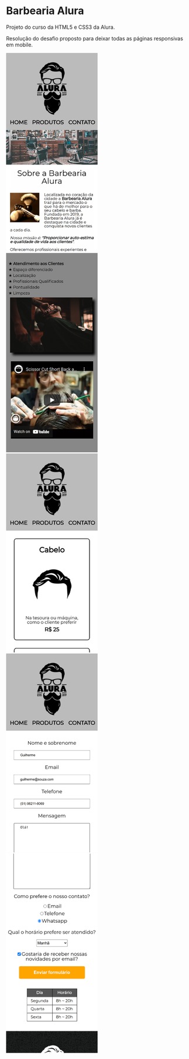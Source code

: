 # Barbearia Alura

Projeto do curso da HTML5 e CSS3 da Alura.

Resolução do desafio proposto para deixar todas as páginas responsivas em mobile.
 

<img src="capa/01-01.png" width=250>&nbsp;
<img src="capa/01-02.png" width=250>&nbsp;
<img src="capa/02.png" width=250>&nbsp;
<img src="capa/03-01.png" width=250>&nbsp;
<img src="capa/03-02.png" width=250>
